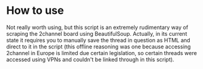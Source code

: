 # How to use

Not really worth using, but this script is an extremely rudimentary way of scraping the 2channel board using BeautifulSoup. Actually, in its current state it requires you to manually save the thread in question as HTML and direct to it in the script (this offline reasoning was one because accessing 2channel in Europe is limited due certain legislation, so certain threads were accessed using VPNs and couldn't be linked through in this script).